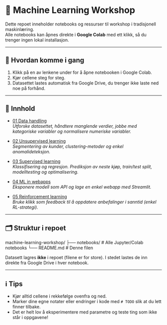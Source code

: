 # 📘 Machine Learning Workshop

Dette repoet inneholder notebooks og ressurser til workshop i tradisjonell maskinlæring.  
Alle notebooks kan åpnes direkte i **Google Colab** med ett klikk, så du trenger ingen lokal installasjon.  

---

## 🚀 Hvordan komme i gang
1. Klikk på en av lenkene under for å åpne notebooken i Google Colab.  
2. Kjør cellene steg for steg.  
3. Datasettet lastes automatisk fra Google Drive, du trenger ikke laste ned noe på forhånd.  

---

## 📂 Innhold
- [01 Data handling](https://colab.research.google.com/github/wakristensen/machine-learning-workshop/blob/main/notebooks/01_data_handling.ipynb)  
  *Utforske datasettet, håndtere manglende verdier, jobbe med kategoriske variabler og normalisere numeriske variabler.*  

- [02 Unsupervised learning](https://colab.research.google.com/github/wakristensen/machine-learning-workshop/blob/main/notebooks/02_unsupervised.ipynb)  
  *Segmentering av kunder, clustering-metoder og enkel anomalideteksjon.*  

- [03 Supervised learning](https://colab.research.google.com/github/wakristensen/machine-learning-workshop/blob/main/notebooks/03_supervised.ipynb)  
  *Klassifisering og regresjon. Prediksjon av neste kjøp, train/test split, modelltesting og optimalisering.*  

- [04 ML in webapps](https://colab.research.google.com/github/wakristensen/machine-learning-workshop/blob/main/notebooks/04_webapp.ipynb)  
  *Eksponere modell som API og lage en enkel webapp med Streamlit.*  

- [05 Reinforcement learning](https://colab.research.google.com/github/wakristensen/machine-learning-workshop/blob/main/notebooks/05_reinforcement.ipynb)  
  *Bruke klikk som feedback til å oppdatere anbefalinger i sanntid (enkel RL-strategi).*  

---

## 🗂 Struktur i repoet
machine-learning-workshop/
├── notebooks/   # Alle Jupyter/Colab notebooks
└── README.md    # Denne filen

Datasett lagres **ikke** i repoet (filene er for store). I stedet lastes de inn direkte fra Google Drive i hver notebook.  

---

## ℹ️ Tips
- Kjør alltid cellene i rekkefølge ovenfra og ned.  
- Marker dine egne notater eller endringer i kode med `# TODO` slik at du lett finner tilbake.  
- Det er helt lov å eksperimentere med parametre og teste ting som ikke står i oppgavene!  
